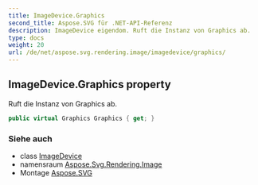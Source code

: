 ```yaml
---
title: ImageDevice.Graphics
second_title: Aspose.SVG für .NET-API-Referenz
description: ImageDevice eigendom. Ruft die Instanz von Graphics ab.
type: docs
weight: 20
url: /de/net/aspose.svg.rendering.image/imagedevice/graphics/
---
```

## ImageDevice.Graphics property

Ruft die Instanz von Graphics ab.

```csharp
public virtual Graphics Graphics { get; }
```

### Siehe auch

* class [ImageDevice](../)
* namensraum [Aspose.Svg.Rendering.Image](../../imagedevice/)
* Montage [Aspose.SVG](../../../)


